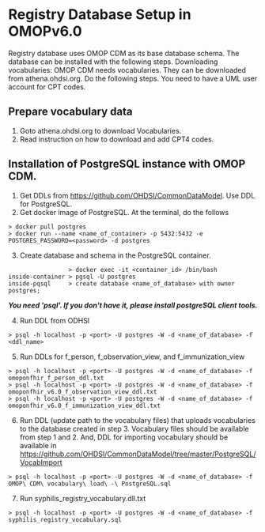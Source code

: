 # Registry Database Setup in OMOPv6.0
Registry database uses OMOP CDM as its base database schema. The database can be installed with the following steps.
Downloading vocabularies: OMOP CDM needs vocabularies. They can be downloaded from athena.ohdsi.org. Do the following steps. You need to have a UML user account for CPT codes. 
## Prepare vocabulary data
1. Goto athena.ohdsi.org to download Vocabularies.
2. Read instruction on how to download and add CPT4 codes.
## Installation of PostgreSQL instance with OMOP CDM.
1. Get DDLs from https://github.com/OHDSI/CommonDataModel. Use DDL for PostgreSQL.
2. Get docker image of PostgreSQL. At the terminal, do the follows
```
> docker pull postgres
> docker run --name <name_of_container> -p 5432:5432 -e POSTGRES_PASSWORD=<password> -d postgres 
```
3. Create database and schema in the PostgreSQL container.
```
                 > docker exec -it <container_id> /bin/bash
inside-container > pgsql -U postgres
inside-pqsql     > create database <name_of_database> with owner postgres;
```
***You need 'psql'. If you don't have it, please install postgreSQL client tools.***

4. Run DDL from ODHSI
```
> psql -h localhost -p <port> -U postgres -W -d <name_of_database> -f <ddl_name>
```
5. Run DDLs for f_person, f_observation_view, and f_immunization_view
```
> psql -h localhost -p <port> -U postgres -W -d <name_of_database> -f omoponfhir_f_person_ddl.txt
> psql -h localhost -p <port> -U postgres -W -d <name_of_database> -f omoponfhir_v6.0_f_observation_view_ddl.txt
> psql -h localhost -p <port> -U postgres -W -d <name_of_database> -f omoponfhir_v6.0_f_immunization_view_ddl.txt
```
6. Run DDL (update path to the vocabulary files) that uploads vocabularies to the database created in step 3. Vocabulary files should be available from step 1 and 2. And, DDL for importing vocabulary should be available in https://github.com/OHDSI/CommonDataModel/tree/master/PostgreSQL/VocabImport
```
> psql -h localhost -p <port> -U postgres -W -d <name_of_database> -f OMOP\ CDM\ vocabulary\ load\ -\ PostgreSQL.sql
```
7. Run syphilis_registry_vocabulary.dll.txt
```
> psql -h localhost -p <port> -U postgres -W -d <name_of_database> -f syphilis_registry_vocabulary.sql
```
 
